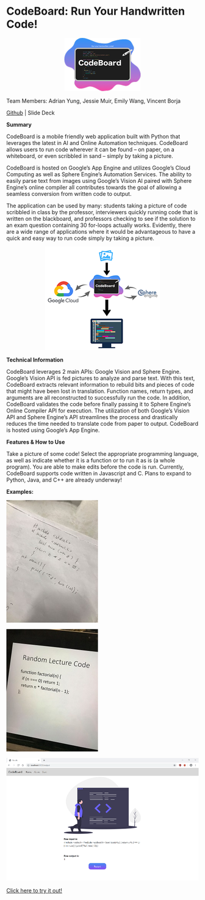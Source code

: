 # CodeBoard: Run Your Handwritten Code!

<p align="center"><img src="CBicon_s.png" alt="CBicon"></p>

Team Members: Adrian Yung, Jessie Muir, Emily Wang, Vincent Borja

[Github](https://github.com/ayung8/CodeBoard) | Slide Deck

**Summary**  

CodeBoard is a mobile friendly web application built with Python that leverages the latest in AI and Online Automation techniques. CodeBoard allows users to run code wherever it can be found – on paper, on a whiteboard, or even scribbled in sand – simply by taking a picture.

CodeBoard is hosted on Google’s App Engine and utilizes Google’s Cloud Computing as well as Sphere Engine’s Automation Services. The ability to easily parse text from images using Google’s Vision AI paired with Sphere Engine’s online compiler all contributes towards the goal of allowing a seamless conversion from written code to output. 

The application can be used by many: students taking a picture of code scribbled in class by the professor, interviewers quickly running code that is written on the blackboard, and professors checking to see if the solution to an exam question containing 30 for-loops actually works. Evidently, there are a wide range of applications where it would be advantageous to have a quick and easy way to run code simply by taking a picture. 

<p align="center"><img src="CBflowcharticon.png" alt="CBflowchart"></p>

**Technical Information**  

CodeBoard leverages 2 main APIs: Google Vision and Sphere Engine. Google’s Vision API is fed pictures to analyze and parse text. With this text, CodeBoard extracts relevant information to rebuild bits and pieces of code that might have been lost in translation. Function names, return types, and arguments are all reconstructed to successfully run the code. In addition, CodeBoard validates the code before finally passing it to Sphere Engine’s Online Compiler API for execution. The utilization of both Google’s Vision API and Sphere Engine’s API streamlines the process and drastically reduces the time needed to translate code from paper to output. CodeBoard is hosted using Google’s App Engine.


**Features & How to Use**  

Take a picture of some code! Select the appropriate programming language, as well as indicate whether it is a function or to run it as is (a whole program). You are able to make edits before the code is run.
Currently, CodeBoard supports code written in Javascript and C. Plans to expand to Python, Java, and C++ are already underway!


**Examples:**  
<p align="left"><img src="example2_res.jpg" alt="eg2"></p> <p align="left"><img src="example1_res.jpg" alt="eg1"></p>
<p align="right"><img src="exampleanswer_res.png" alt="egans"></p>

[Click here to try it out!](https://codeboard-257105.appspot.com/)
